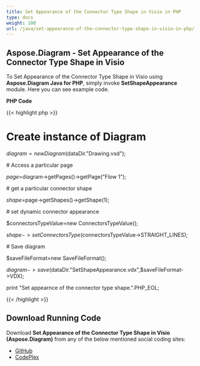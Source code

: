 ```yaml
---
title: Set Appearance of the Connector Type Shape in Visio in PHP
type: docs
weight: 100
url: /java/set-appearance-of-the-connector-type-shape-in-visio-in-php/
---
```


## **Aspose.Diagram - Set Appearance of the Connector Type Shape in Visio**
To Set Appearance of the Connector Type Shape in Visio using **Aspose.Diagram Java for PHP**, simply invoke **SetShapeAppearance** module. Here you can see example code.

**PHP Code**

{{< highlight php >}}

 # Create instance of Diagram

$diagram =new Diagram($dataDir."Drawing.vsd");

\# Access a particular page

$page=$diagram->getPages()->getPage("Flow 1");

\# get a particular connector shape

$shape=$page->getShapes()->getShape(1);

\# set dynamic connector appearance

$connectorsTypeValue=new ConnectorsTypeValue();

$shape->setConnectorsType($connectorsTypeValue->STRAIGHT_LINES);

\# Save diagram

$saveFileFormat=new SaveFileFormat();

$diagram->save($dataDir."SetShapeAppearance.vdx",$saveFileFormat->VDX);

print "Set appearnce of the connector type shape.".PHP_EOL;

{{< /highlight >}}
## **Download Running Code**
Download **Set Appearance of the Connector Type Shape in Visio (Aspose.Diagram)** from any of the below mentioned social coding sites:

- [GitHub](https://github.com/asposediagram/Aspose.Diagram-for-Java/blob/master/Plugins/Aspose_Diagram_Java_for_PHP/src/aspose/diagram/WorkingwithShapes/SetShapeAppearance.php)
- [CodePlex](https://asposediagramjavaphp.codeplex.com/SourceControl/latest#src/aspose/diagram/WorkingwithShapes/SetShapeAppearance.php)
